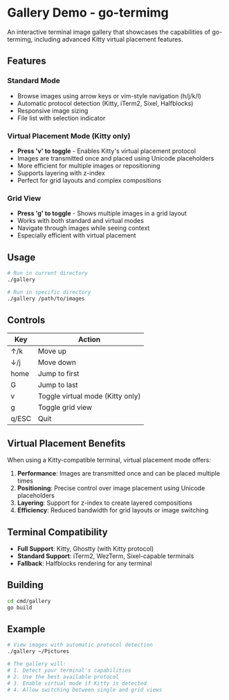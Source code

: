 # Gallery Demo - go-termimg

An interactive terminal image gallery that showcases the capabilities of go-termimg, including advanced Kitty virtual placement features.

## Features

### Standard Mode
- Browse images using arrow keys or vim-style navigation (h/j/k/l)
- Automatic protocol detection (Kitty, iTerm2, Sixel, Halfblocks)
- Responsive image sizing
- File list with selection indicator

### Virtual Placement Mode (Kitty only)
- **Press 'v' to toggle** - Enables Kitty's virtual placement protocol
- Images are transmitted once and placed using Unicode placeholders
- More efficient for multiple images or repositioning
- Supports layering with z-index
- Perfect for grid layouts and complex compositions

### Grid View
- **Press 'g' to toggle** - Shows multiple images in a grid layout
- Works with both standard and virtual modes
- Navigate through images while seeing context
- Especially efficient with virtual placement

## Usage

```bash
# Run in current directory
./gallery

# Run in specific directory
./gallery /path/to/images
```

## Controls

| Key | Action |
|-----|--------|
| ↑/k | Move up |
| ↓/j | Move down |
| home | Jump to first |
| G | Jump to last |
| v | Toggle virtual mode (Kitty only) |
| g | Toggle grid view |
| q/ESC | Quit |

## Virtual Placement Benefits

When using a Kitty-compatible terminal, virtual placement mode offers:

1. **Performance**: Images are transmitted once and can be placed multiple times
2. **Positioning**: Precise control over image placement using Unicode placeholders
3. **Layering**: Support for z-index to create layered compositions
4. **Efficiency**: Reduced bandwidth for grid layouts or image switching

## Terminal Compatibility

- **Full Support**: Kitty, Ghostty (with Kitty protocol)
- **Standard Support**: iTerm2, WezTerm, Sixel-capable terminals
- **Fallback**: Halfblocks rendering for any terminal

## Building

```bash
cd cmd/gallery
go build
```

## Example

```bash
# View images with automatic protocol detection
./gallery ~/Pictures

# The gallery will:
# 1. Detect your terminal's capabilities
# 2. Use the best available protocol
# 3. Enable virtual mode if Kitty is detected
# 4. Allow switching between single and grid views
```